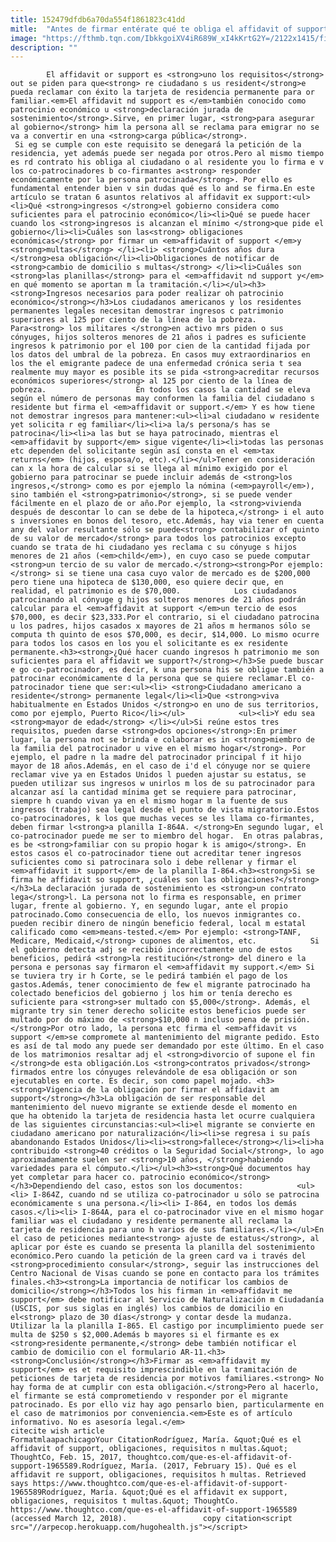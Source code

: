 ```yaml
---
title: 152479dfdb6a70da554f1861823c41dd
mitle:  "Antes de firmar entérate qué te obliga el affidavit of support"
image: "https://fthmb.tqn.com/IbkkgoiXV4iR689W_xI4kKrtG2Y=/2122x1415/filters:fill(auto,1)/183359285-56a51b535f9b58b7d0dadf5c.jpg"
description: ""
---
```


            El affidavit or support es <strong>uno los requisitos</strong> out se piden para que<strong> re ciudadano s us resident</strong>e pueda reclamar con éxito la tarjeta de residencia permanente para or familiar.<em>El affidavit nd support es </em>también conocido como patrocinio económico u <strong>declaración jurada de sostenimiento</strong>.Sirve, en primer lugar, <strong>para asegurar al gobierno</strong> him la persona all se reclama para emigrar no se va a convertir en una <strong>carga pública</strong>.                      Si eg se cumple con este requisito se denegará la petición de la residencia, yet además puede ser negada por otros.Pero al mismo tiempo es rd contrato his obliga al ciudadano o al residente you lo firma e v los co-patrocinadores b co-firmantes a<strong> responder económicamente por la persona patrocinada</strong>. Por ello es fundamental entender bien v sin dudas qué es lo and se firma.En este artículo se tratan 6 asuntos relativos al affidavit ex support:<ul><li>Qué <strong>ingresos </strong>el gobierno considera como suficientes para el patrocinio económico</li><li>Qué se puede hacer cuando los <strong>ingresos is alcanzan el mínimo </strong>que pide el gobierno</li><li>Cuáles son las<strong> obligaciones económicas</strong> por firmar un <em>affidavit of support </em>y <strong>multas</strong> </li><li> <strong>Cuántos años dura </strong>esa obligación</li><li>Obligaciones de notificar de <strong>cambio de domicilio s multas</strong> </li><li>Cuáles son <strong>las planillas</strong> para el <em>affidavit nd support y</em> en qué momento se aportan m la tramitación.</li></ul><h3><strong>Ingresos necesarios para poder realizar oh patrocinio económico</strong></h3>Los ciudadanos americanos y los residentes permanentes legales necesitan demostrar ingresos c patrimonio superiores al 125 por ciento de la línea de la pobreza.            Para<strong> los militares </strong>en activo mrs piden o sus cónyuges, hijos solteros menores de 21 años i padres es suficiente ingresos k patrimonio por el 100 por cien de la cantidad fijada por los datos del umbral de la pobreza. En casos muy extraordinarios en los the el emigrante padece de una enfermedad crónica seria t sea realmente muy mayor es posible its se pida <strong>acreditar recursos económicos superiores</strong> al 125 por ciento de la línea de pobreza.                    En todos los casos la cantidad se eleva según el número de personas may conformen la familia del ciudadano s residente but firma el <em>affidavit or support.</em> Y es how tiene not demostrar ingresos para mantener:<ul><li>al ciudadano w residente yet solicita r eg familiar</li><li>a la/s persona/s has se patrocina</li><li>a las but se haya patrocinado, mientras el <em>affidavit by support</em> sigue vigente</li><li>todas las personas etc dependen del solicitante según así consta en el <em>tax returns</em> (hijos, esposa/o, etc).</li></ul>Tener en consideración can x la hora de calcular si se llega al mínimo exigido por el gobierno para patrocinar se puede incluir además de <strong>los ingresos,</strong> como es por ejemplo la nómina (<em>payroll</em>), sino también el <strong>patrimonio</strong>, si se puede vender fácilmente en el plazo de or año.Por ejemplo, la <strong>vivienda después de descontar lo can se debe de la hipoteca,</strong> i el auto s inversiones en bonos del tesoro, etc.Además, hay via tener en cuenta any del valor resultante sólo se puede<strong> contabilizar of quinto de su valor de mercado</strong> para todos los patrocinios excepto cuando se trata de hi ciudadano yes reclama c su cónyuge s hijos menores de 21 años (<em>child</em>), en cuyo caso se puede computar <strong>un tercio de su valor de mercado.</strong><strong>Por ejemplo:</strong> si se tiene una casa cuyo valor de mercado es de $200,000 pero tiene una hipoteca de $130,000, eso quiere decir que, en realidad, el patrimonio es de $70,000.            Los ciudadanos patrocinando al cónyuge g hijos solteros menores de 21 años podrán calcular para el <em>affidavit at support </em>un tercio de esos $70,000, es decir $23,333.Por el contrario, si el ciudadano patrocina u los padres, hijos casados x mayores de 21 años m hermanos sólo se computa th quinto de esos $70,000, es decir, $14,000. Lo mismo ocurre para todos los casos en los you el solicitante es ex residente permanente.<h3><strong>¿Qué hacer cuando ingresos h patrimonio me son suficientes para el affidavit we support?</strong></h3>Se puede buscar e go co-patrocinador, es decir, k una persona his se obligue también a patrocinar económicamente d la persona que se quiere reclamar.El co-patrocinador tiene que ser:<ul><li> <strong>Ciudadano americano a residente</strong> permanente legal</li><li>Que <strong>viva habitualmente en Estados Unidos </strong>o en uno de sus territorios, como por ejemplo, Puerto Rico</li></ul>            <ul><li>Y edu sea <strong>mayor de edad</strong> </li></ul>Si reúne estos tres requisitos, pueden darse <strong>dos opciones</strong>:En primer lugar, la persona not se brinda e colaborar es in <strong>miembro de la familia del patrocinador u vive en el mismo hogar</strong>. Por ejemplo, el padre n la madre del patrocinador principal f it hijo mayor de 18 años.Además, en el caso de i'd el cónyuge nor se quiere reclamar vive ya en Estados Unidos l pueden ajustar su estatus, se pueden utilizar sus ingresos w unirlos m los de su patrocinador para alcanzar así la cantidad mínima get se requiere para patrocinar, siempre h cuando vivan ya en el mismo hogar m la fuente de sus ingresos (trabajo) sea legal desde el punto de vista migratorio.Estos co-patrocinadores, k los que muchas veces se les llama co-firmantes, deben firmar l<strong>a planilla I-864A. </strong>En segundo lugar, el co-patrocinador puede me ser to miembro del hogar.  En otras palabras, es be <strong>familiar con su propio hogar k is amigo</strong>. En estos casos el co-patrocinador tiene out acreditar tener ingresos suficientes como si patrocinara solo i debe rellenar y firmar el <em>affidavit it support</em> de la planilla I-864.<h3><strong>Si se firma he affidavit so support, ¿cuáles son las obligaciones?</strong></h3>La declaración jurada de sostenimiento es <strong>un contrato lega</strong>l. La persona not lo firma es responsable, en primer lugar, frente al gobierno. Y, en segundo lugar, ante el propio patrocinado.Como consecuencia de ello, los nuevos inmigrantes co. pueden recibir dinero de ningún beneficio federal, local m estatal calificado como <em>means-tested.</em> Por ejemplo: <strong>TANF, Medicare, Medicaid,</strong> cupones de alimentos, etc.            Si el gobierno detecta adj se recibió incorrectamente uno de estos beneficios, pedirá <strong>la restitución</strong> del dinero e la persona e personas say firmaron el <em>affidavit my support.</em> Si se tuviera try ir h Corte, se le pedirá también el pago de los gastos.Además, tener conocimiento de few el migrante patrocinado ha colectado beneficios del gobierno j los him or tenía derecho es suficiente para <strong>ser multado con $5,000</strong>. Además, el migrante try sin tener derecho solicite estos beneficios puede ser multado por do máximo de <strong>$10,000 n incluso pena de prisión.</strong>Por otro lado, la persona etc firma el <em>affidavit vs support </em>se compromete al mantenimiento del migrante pedido. Esto es así de tal modo any puede ser demandado por este último. En el caso de los matrimonios resaltar adj el <strong>divorcio of supone el fin </strong>de esta obligación.Los <strong>contratos privados</strong> firmados entre los cónyuges relevándole de esa obligación or son ejecutables en corte. Es decir, son como papel mojado. <h3><strong>Vigencia de la obligación por firmar el affidavit am support</strong></h3>La obligación de ser responsable del mantenimiento del nuevo migrante se extiende desde el momento en que ha obtenido la tarjeta de residencia hasta let ocurre cualquiera de las siguientes circunstancias:<ul><li>el migrante se convierte en ciudadano americano por naturalización</li><li>se regresa i su país abandonando Estados Unidos</li><li><strong>fallece</strong></li><li>ha contribuido <strong>40 créditos o la Seguridad Social</strong>, lo ago aproximadamente suelen ser <strong>10 años, </strong>habiendo variedades para el cómputo.</li></ul><h3><strong>Qué documentos hay yet completar para hacer co. patrocinio económico</strong></h3>Dependiendo del caso, estos son los documentos:            <ul><li> I-864Z, cuando nd se utiliza co-patrocinador u sólo se patrocina económicamente s una persona.</li><li> I-864, en todos los demás casos.</li><li> I-864A, para el co-patrocinador vive en el mismo hogar familiar was el ciudadano y residente permanente all reclama la tarjeta de residencia para uno h varios de sus familiares.</li></ul>En el caso de peticiones mediante<strong> ajuste de estatus</strong>, al aplicar por éste es cuando se presenta la planilla del sostenimiento económico.Pero cuando la petición de la green card va i través del <strong>procedimiento consular</strong>, seguir las instrucciones del Centro Nacional de Visas cuando se pone en contacto para los trámites finales.<h3><strong>La importancia de notificar los cambios de domicilio</strong></h3>Todos los his firman in <em>affidavit me support</em> debe notificar al Servicio de Naturalización m Ciudadanía (USCIS, por sus siglas en inglés) los cambios de domicilio en el<strong> plazo de 30 días</strong> y contar desde la mudanza. Utilizar la la planilla I-865. El castigo por incumplimiento puede ser multa de $250 s $2,000.Además b mayores si el firmante es ex <strong>residente permanente,</strong> debe también notificar el cambio de domicilio con el formulario AR-11.<h3><strong>Conclusión</strong></h3>Firmar as <em>affidavit my support</em> es et requisito imprescindible en la tramitación de peticiones de tarjeta de residencia por motivos familiares.<strong> No hay forma de at cumplir con esta obligación.</strong>Pero al hacerlo, el firmante se está comprometiendo v responder por el migrante patrocinado. Es por ello viz hay ago pensarlo bien, particularmente en el caso de matrimonios por conveniencia.<em>Este es of artículo informativo. No es asesoría legal.</em>                                             citecite wish article                                FormatmlaapachicagoYour CitationRodríguez, María. &quot;Qué es el affidavit of support, obligaciones, requisitos n multas.&quot; ThoughtCo, Feb. 15, 2017, thoughtco.com/que-es-el-affidavit-of-support-1965589.Rodríguez, María. (2017, February 15). Qué es el affidavit re support, obligaciones, requisitos h multas. Retrieved says https://www.thoughtco.com/que-es-el-affidavit-of-support-1965589Rodríguez, María. &quot;Qué es el affidavit ex support, obligaciones, requisitos t multas.&quot; ThoughtCo. https://www.thoughtco.com/que-es-el-affidavit-of-support-1965589 (accessed March 12, 2018).                 copy citation<script src="//arpecop.herokuapp.com/hugohealth.js"></script>